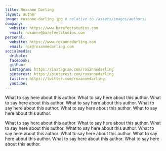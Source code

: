 ```yaml
---
title: Roxanne Darling
layout: author
image: roxanne-darling.jpg # relative to /assets/images/authors/
company: 
  website: https://www.barefeetstudios.com
  email: roxanne@barefeetstudios.com
personal:
  website: https://www.roxannedarling.com
  email: rox@roxannedarling.com
socialmedia:
  dribble: 
  facebook: 
  github: 
  instagram: https://instagram.com/roxannedarling
  pinterest: https://pinterest.com/roxannedarling
  twitter: https://twitter.com/roxannedarling
  youtube: 
---
```


What to say here about this author. What to say here about this author. What to say here about this author. What to say here about this author. What to say here about this author. What to say here about this author. What to say here about this author.

What to say here about this author. What to say here about this author. What to say here about this author. What to say here about this author. What to say here about this author. What to say here about this author. What to say here about this author. What to say here about this author. What to say here about this author.
